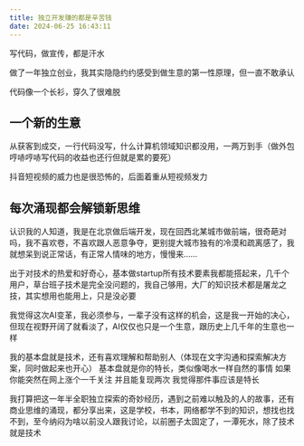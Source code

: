 ```yaml
---
title: 独立开发赚的都是辛苦钱
date: 2024-06-25 16:43:11
---
```



写代码，做宣传，都是汗水

做了一年独立创业，我其实隐隐约约感受到做生意的第一性原理，但一直不敢承认

代码像一个长衫，穿久了很难脱

## 一个新的生意

从获客到成交，一行代码没写，什么计算机领域知识都没用，一两万到手（做外包哼哧哼哧写代码的收益也还行但就是累的要死）

抖音短视频的威力也是很恐怖的，后面着重从短视频发力

## 每次涌现都会解锁新思维

认识我的人知道，我是在北京做后端开发，现在回西北某城市做前端，很奇葩对吗，我不喜欢卷，不喜欢跟人恶意争夺，更别提大城市独有的冷漠和疏离感了，我就想呆到说正常话，有正常人情味的地方，慢慢来……

出于对技术的热爱和好奇心，基本做startup所有技术要素我都能搭起来，几千个用户，草台班子技术是完全没问题的，我自己够用，大厂的知识技术都是屠龙之技，其实想用也能用上，只是没必要

我觉得这次AI变革，我必须参与，一辈子没有这样的机会，这是我一开始的决心，但现在视野开阔了就看淡了，AI仅仅也只是一个生意，跟历史上几千年的生意也一样

我的基本盘就是技术，还有喜欢理解和帮助别人（体现在文字沟通和探索解决方案，同时做起来也开心）
基本盘就是你的特长，类似像喝水一样自然的事情
如果你能突然在网上涨个一千关注
并且能复现两次
我觉得那件事应该是特长

我打算把这一年半全职独立探索的奇妙经历，遇到之前难以触及的人的故事，还有商业思维的涌现，都分享出来，这是学校，书本，网络都学不到的知识，想找也找不到，至今纳闷为啥以前没人跟我讨论，以前圈子太固定了，一潭死水，除了技术就是技术
